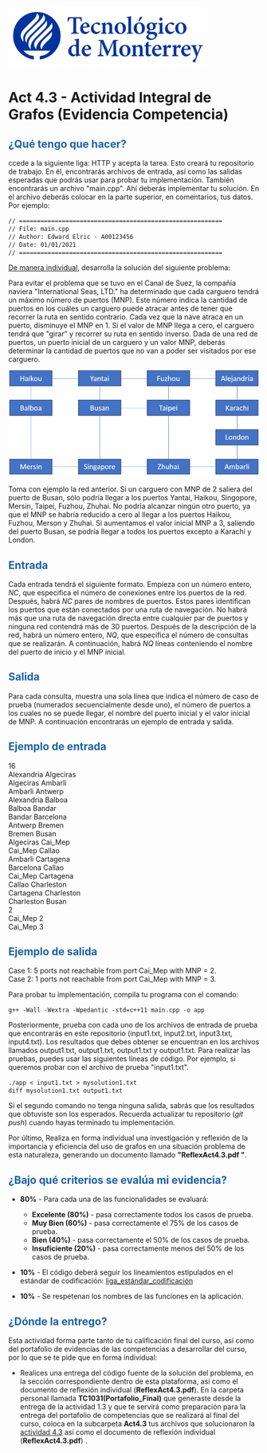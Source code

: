 ![Tec de Monterrey](images/logotecmty.png)
# Act 4.3 - Actividad Integral de Grafos (Evidencia Competencia)

## <span style="color: rgb(26, 99, 169);">¿Qué tengo que hacer?</span>
ccede a la siguiente liga: HTTP y acepta la tarea. Esto creará tu repositorio de trabajo. En él, encontrarás archivos de entrada, así como las salidas esperadas que podrás usar para probar tu implementación. También encontrarás un archivo "main.cpp". Ahí deberás implementar tu solución. En el archivo deberás colocar en la parte superior, en comentarios, tus datos. Por ejemplo:
```
// =========================================================
// File: main.cpp
// Author: Edward Elric - A00123456
// Date: 01/01/2021
// =========================================================
```
<span style="text-decoration: underline;">De manera individual</span>, desarrolla la solución del siguiente problema:

Para evitar el problema que se tuvo en el Canal de Suez, la compañía naviera "International Seas, LTD." ha determinado que cada carguero tendrá un máximo número de puertos (MNP). Este número indica la cantidad de puertos en los cuáles un carguero puede atracar antes de tener que recorrer la ruta en sentido contrario. Cada vez que la nave atraca en un puerto, disminuye el MNP en 1. Si el valor de MNP llega a cero, el carguero tendrá que "girar" y recorrer su ruta en sentido inverso. Dada de una red de puertos, un puerto inicial de un carguero y un valor MNP, deberás determinar la cantidad de puertos que no van a poder ser visitados por ese carguero.

<p style="text-align: center;">
<img src="images/graph.png" alt="graph" style="width:500px;"/>
</p>

Toma con ejemplo la red anterior.  Si un carguero con MNP de 2 saliera del puerto de Busan, sólo podría llegar a los puertos Yantai, Haikou, Singopore, Mersin, Taipei, Fuzhou, Zhuhai. No podría alcanzar ningún otro puerto, ya que el MNP se habría reducido a cero al llegar a los puertos Haikou, Fuzhou, Merson y Zhuhai. Si aumentamos el valor inicial MNP a 3,  saliendo del puerto Busan, se podría llegar a todos los puertos excepto a Karachi y London.

## <span style="color: rgb(26, 99, 169);">**Entrada**</span>
Cada entrada tendrá el siguiente formato. Empieza con un número entero, *NC*, que especifica el número de conexiones entre los puertos de la red. Después, habrá *NC* pares de nombres de puertos. Estos pares identifican los puertos que están conectados por una ruta de navegación. No habrá más que una ruta de navegación directa entre cualquier par de puertos y ninguna red contendrá más de 30 puertos. Después de la descripción de la red, habrá un número entero, *NQ*, que especifica el número de consultas que se realizarán. A continuación, habrá *NQ* líneas conteniendo el nombre del puerto de inicio y el MNP inicial.

## <span style="color: rgb(26, 99, 169);">**Salida**</span>
Para cada consulta, muestra una sola línea que indica el número de caso de prueba (numerados secuencialmente desde uno), el número de puertos a los cuales no se puede llegar, el nombre del puerto inicial y el valor inicial de MNP. A continuación encontrarás un ejemplo de entrada y salida.

## <span style="color: rgb(26, 99, 169);">**Ejemplo de entrada**</span>
16 <br>
Alexandria Algeciras <br>
Algeciras Ambarli <br>
Ambarli Antwerp <br>
Alexandria Balboa <br>
Balboa Bandar <br>
Bandar Barcelona <br>
Antwerp Bremen <br>
Bremen Busan <br>
Algeciras Cai_Mep <br>
Cai_Mep Callao <br>
Ambarli Cartagena <br>
Barcelona Callao <br>
Cai_Mep Cartagena <br>
Callao Charleston <br>
Cartagena Charleston <br>
Charleston Busan <br>
2 <br>
Cai_Mep 2 <br>
Cai_Mep 3 <br>

## <span style="color: rgb(26, 99, 169);">**Ejemplo de salida**</span>
Case 1: 5 ports not reachable from port Cai_Mep with MNP = 2. <br>
Case 2: 1 ports not reachable from port Cai_Mep with MNP = 3. <br>

Para probar tu implementación, compila tu programa con el comando:
```
g++ -Wall -Wextra -Wpedantic -std=c++11 main.cpp -o app
```
Posteriormente, prueba con cada uno de los archivos de entrada de prueba que encontrarás en este repositorio (input1.txt, input2.txt, input3.txt, input4.txt). Los resultados que debes obtener se encuentran en los archivos llamados output1.txt, output1.txt, output1.txt y output1.txt. Para realizar las pruebas, puedes usar las siguientes líneas de código. Por ejemplo, si queremos probar con el archivo de prueba "input1.txt".
```
./app < input1.txt > mysolution1.txt
diff mysolution1.txt output1.txt
```
Si el segundo comando no tenga ninguna salida, sabrás que los resultados que obtuviste son los esperados. Recuerda actualizar tu repositorio (*git push*) cuando hayas terminado tu implementación.

Por último, Realiza en forma individual una investigación y reflexión de la importancia y eficiencia del uso de grafos en una situación problema de esta naturaleza,  generando un documento llamado **"ReflexAct4.3.pdf "**.

## <span style="color: rgb(26, 99, 169);">**¿Bajo qué criterios se evalúa mi evidencia?**</span>

- **80%** - Para cada una de las funcionalidades se evaluará:

    - **Excelente (80%)** - pasa correctamente todos los casos de prueba.
    - **Muy Bien (60%)** - pasa correctamente el 75% de los casos de prueba.
    - **Bien (40%)** - pasa correctamente el 50% de los casos de prueba.
    - **Insuficiente (20%)** - pasa correctamente menos del 50% de los casos de prueba.


- **10%** - El código deberá seguir los lineamientos estipulados en el estándar de codificación: <span class="instructure_file_holder link_holder">[liga_estándar_codificación](estandar.pdf)</span>
- **10%** - Se respetenan los nombres de las funciones en la aplicación.

## <span style="color: rgb(26, 99, 169);">**¿Dónde la entrego?**</span>
Esta actividad forma parte tanto de tu calificación final del curso, así como del portafolio de evidencias de las competencias a desarrollar del curso, por lo que se te pide que en forma individual:
* Realices una entrega del código fuente de la solución del problema, en la sección correspondiente dentro de esta plataforma, así como el documento de reflexión individual (**ReflexAct4.3.pdf**).
En la carpeta personal llamada **TC1031(Portafolio_Final)** que generaste desde la entrega de la actividad 1.3 y que te servirá como preparación para la entrega del portafolio de competencias que se realizará al final del curso, coloca en la subcarpeta **Act4.3** tus archivos que solucionaron la <span style="text-decoration: underline;">actividad 4.3</span> así como el documento de reflexión individual (**ReflexAct4.3.pdf**) .
